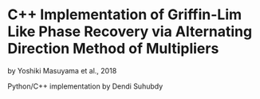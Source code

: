 # C++ Implementation of Griffin-Lim Like Phase Recovery via Alternating Direction Method of Multipliers

by Yoshiki Masuyama et al., 2018

Python/C++ implementation by Dendi Suhubdy
